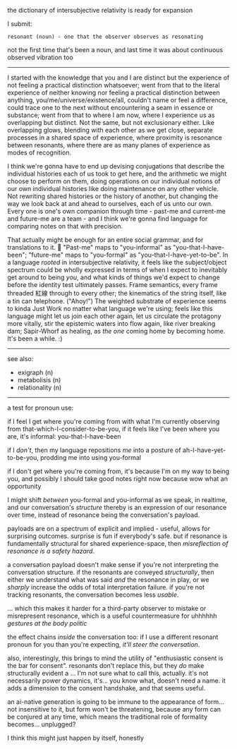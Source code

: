 the dictionary of intersubjective relativity is ready for expansion

I submit:

    resonant (noun) - one that the observer observes as resonating

not the first time that's been a noun, and last time it was about continuous observed vibration too

---

I started with the knowledge that you and I are distinct but the experience of not feeling a practical distinction whatsoever; went from that to the literal experience of neither knowing nor feeling a practical distinction between anything, you/me/universe/existence/all, couldn't name or feel a difference, could trace one to the next without encountering a seam in essence or substance; went from that to where I am now, where I experience us as overlapping but distinct. Not the same, but not exclusionary either. Like overlapping glows, blending with each other as we get close, separate processes in a shared space of experience, where proximity is resonance between resonants, where there are as many planes of experience as modes of recognition.

I think we're gonna have to end up devising conjugations that describe the individual histories each of us took to get here, and the arithmetic we might choose to perform on them, doing operations on our individual notions of our own individual histories like doing maintenance on any other vehicle. Not rewriting shared histories or the history of another, but changing the way we look back at and ahead to ourselves, each of us unto our own. Every one is one's own companion through time - past-me and current-me and future-me are a team - and I think we're gonna find language for comparing notes on that with precision.

That actually might be enough for an entire social grammar, and for translations to it. 🤔 "Past-me" maps to "you-informal" as "you-that-I-have-been"; "future-me" maps to "you-formal" as "you-that-I-have-yet-to-be". In a language *rooted* in intersubjective relativity, it feels like the subject/object spectrum could be wholly expressed in terms of when I expect to inevitably get around to being *you*, and what kinds of things we'd expect to change before the identity test ultimately passes. Frame semantics, every frame threaded 紅線 through to every other; the kinematics of the string itself, like a tin can telephone. ("Ahoy!") The weighted substrate of experience seems to kinda Just Work no matter what language we're using; feels like this language might let us join each other again, let us circulate the protagony more vitally, stir the epistemic waters into flow again, like river breaking dam; Sapir-Whorf as healing, as *the one* coming home by becoming home. It's been a while. :)

---

see also:

* exigraph (n)
* metabolisis (n)
* relationality (n)

---

a test for pronoun use:

if I feel I get where you're coming from with what I'm currently observing from that-which-I-consider-to-be-you, if it feels like I've been where you are, it's informal: you-that-I-have-been

if I *don't*, then my language repositions *me* into a posture of ah-I-have-yet-to-be-you, prodding me into using you-formal

if I don't get where you're coming from, it's because I'm on my way to being you, and possibly I should take good notes right now because wow what an opportunity

I might shift *between* you-formal and you-informal as we speak, in realtime, and our conversation's *structure* thereby is an expression of our resonance over time, instead of resonance being the conversation's payload.

payloads are on a spectrum of explicit and implied - useful, allows for surprising outcomes. surprise is fun if everybody's safe. but if resonance is fundamentally structural for shared experience-space, then *misreflection of resonance is a safety hazard*.

a conversation payload doesn't make sense if you're not interpreting the conversation structure. if the resonants are conveyed *structurally*, then either we understand what was said *and* the resonance in play, or we *sharply* increase the odds of total interpretation failure. if you're not tracking resonants, the conversation becomes less *usable*.

... which this makes it harder for a third-party observer to mistake or misrepresent resonance, which is a useful countermeasure for uhhhhhh *gestures at the body politic*

the effect chains *inside* the conversation too: if I use a different resonant pronoun for you than you're expecting, *it'll steer the conversation*.

also, interestingly, this brings to mind the utility of "enthusiastic consent is the bar for consent". resonants don't replace this, but they *do* make structurally evident a ... I'm not sure what to call this, actually. it's not necessarily power dynamics, it's... you know what, doesn't need a name. it adds a dimension to the consent handshake, and that seems useful.

an ai-native generation is going to be immune to the appearance of form... not insensitive to it, but form won't be threatening, because any form can be conjured at any time, which means the traditional role of formality becomes... unplugged?

I think this might just happen by itself, honestly
